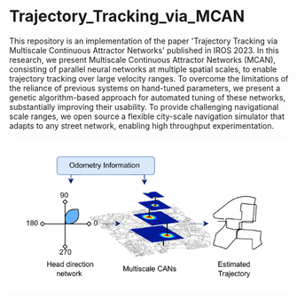 # Trajectory_Tracking_via_MCAN

This repository is an implementation of the paper 'Trajectory Tracking via Multiscale Continuous Attractor Networks' published in IROS 2023. In this research, we present Multiscale Continuous Attractor Networks (MCAN), consisting of parallel neural networks at multiple spatial scales, to enable trajectory tracking over large velocity ranges. To overcome the limitations of the reliance of previous systems on hand-tuned parameters, we present a genetic algorithm-based approach for automated tuning of these networks, substantially improving their usability. To provide challenging navigational scale ranges, we open source a flexible city-scale navigation simulator that adapts to any street network, enabling high throughput experimentation. 

![image info](Results/PaperFigures/1_Arcitecture.png)




<!-- ![image info](./Results/Kitti/KittiSinglevsMulti_0.png) -->
